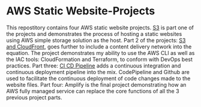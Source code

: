# AWS Static Website-Projects
This repostitory contains four AWS static website projects. [S3](https://github.com/KimAdrian1/AWS-Static-Website-Projects/tree/76a90ab58c49c1dd560e1ebc05f5b1e3e7599dd2/S3) is part one of the projects and demonstrates the process of hosting a static websites using AWS simple storage solution as the host. Part 2 of the projects: [S3 and CloudFront](https://github.com/KimAdrian1/AWS-Static-Website-Projects/tree/1d4188abde7409249b806436a42770d8caae895a/S3%20and%20CloudFront), goes further to include a content delivery network into the equation. The project demonstrates my ability to use the AWS CLI as well as the IAC tools: CloudFormation and Terraform, to conform with DevOps best practices. Part three: [CI CD Pipeline](https://github.com/KimAdrian1/AWS-Static-Website-Projects/tree/65bc16c04081eb479a97841106f36e27827f85f2/CI%20CD%20Pipeline) adds a continuous integration and continuous deployment pipeline into the mix. CodePipeline and Github are used to facilitate the continuous deployment of code changes made to the website files. Part four: Amplify is the final project demonstrating how an AWS fully managed service can replace the core functions of all the 3 previous project parts.
